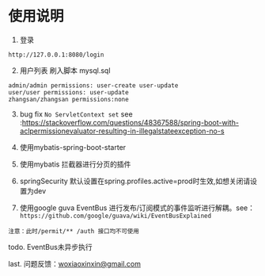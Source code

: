 # 使用说明
1. 登录 
```
http://127.0.0.1:8080/login

```
2. 用户列表 刷入脚本 mysql.sql
```
admin/admin permissions: user-create user-update
user/user permissions: user-update
zhangsan/zhangsan permissions:none
```
3. bug fix ```No ServletContext set```
see :https://stackoverflow.com/questions/48367588/spring-boot-with-aclpermissionevaluator-resulting-in-illegalstateexception-no-s

4. 使用mybatis-spring-boot-starter

5. 使用mybatis 拦截器进行分页的插件

6. springSecurity 默认设置在spring.profiles.active=prod时生效,如想关闭请设置为dev

7. 使用google guva EventBus 进行发布/订阅模式的事件监听进行解耦。see： ```https://github.com/google/guava/wiki/EventBusExplained```


```
注意：此时/permit/** /auth 接口均不可使用
```
todo. EventBus未异步执行

last. 问题反馈：woxiaoxinxin@gmail.com